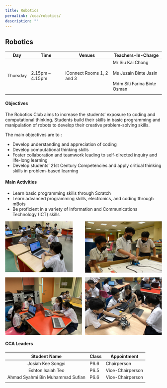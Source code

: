 ```yaml
---
title: Robotics
permalink: /cca/robotics/
description: ""
---
```

## Robotics

| **Day** | **Time** | **Venues** | **Teachers-In-Charge** |
|:---:|---|---|---|
| Thursday | 2.15pm – 4.15pm | iConnect Rooms 1, 2 and 3 | Mr Siu Kai Chong  <br><br>Ms Juzain Binte Jasin<br><br>Mdm Siti Farina Binte Osman |
|  |  |  |  |

#### Objectives

The Robotics Club aims to increase the students’ exposure to coding and computational thinking. Students build their skills in basic programming and manipulation of robots to develop their creative problem-solving skills.

The main objectives are to :<br>
*   Develop understanding and appreciation of coding
*   Develop computational thinking skills
*   Foster collaboration and teamwork leading to self-directed inquiry and life-long learning
*   Develop students’ 21st Century Competencies and apply critical thinking skills in problem-based learning

#### Main Activities

*   Learn basic programming skills through Scratch
*   Learn advanced programming skills, electronics, and coding through mBots
*   Be proficient in a variety of Information and Communications Technology (ICT) skills

<img src="/images/Robotics 5.jpg" style="width:43%" align=left>
<img src="/images/Robotics 3.jpg" style="width:49%" align=right>
<br clear="left"><br>

<img src="/images/Robotics 2.jpg" style="width:49%" align=left>
<img src="/images/Robotics 4.jpg" style="width:49%" align=right>
<br clear="left">

#### CCA Leaders

| **Student Name** | **Class** | **Appointment** |
|:---:|---|---|
| Josiah Kee Songyi | P6.6 | Chairperson |
| Eshton Isaiah Teo | P6.5 | Vice-Chairperson |
| Ahmad Syahmi Bin Muhammad Sufian | P6.6 | Vice-Chairperson |
|  |  |  |